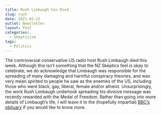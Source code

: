 ```yaml
---
title: Rush Limbaugh has Died
slug: rush
date: 2021-02-22
outlet: Newsletter
layout: Post
categories:
  - Skepticism
tags:
  - Politics
---
```


The controversial conservative US radio host Rush Limbaugh died this week. Although this isn’t something that the NZ Skeptics feel is okay to celebrate, we do acknowledge that Limbaugh was responsible for the spreading of many damaging and harmful conspiracy theories, and was very mean spirited to people he saw as the enemies of the US, including those who were black, gay, liberal, female and/or atheist. Unsurprisingly, the work Rush Limbaugh undertook spreading his divisive message was recently rewarded with the Medal of Freedom. Rather than going into more details of Limbaugh’s life, I will leave it to the (hopefully impartial) [BBC’s obituary](https://www.bbc.com/news/world-us-canada-54646305) if you would like to know more.
